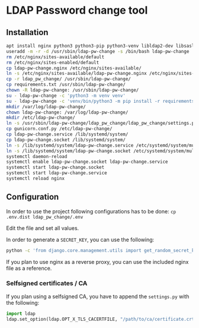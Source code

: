 # LDAP Password change tool

## Installation

```bash
apt install nginx python3 python3-pip python3-venv libldap2-dev libsasl2-dev ldap-utils
useradd -m -r -d /usr/sbin/ldap-pw-change -s /bin/bash ldap-pw-change
rm /etc/nginx/sites-available/default
rm /etc/nginx/sites-enabled/default
cp ldap-pw-change.nginx /etc/nginx/sites-available/
ln -s /etc/nginx/sites-available/ldap-pw-change.nginx /etc/nginx/sites-enabled/
cp -r ldap_pw_change/ /usr/sbin/ldap-pw-change/
cp requirements.txt /usr/sbin/ldap-pw-change/
chown -R ldap-pw-change: /usr/sbin/ldap-pw-change/
su - ldap-pw-change -c 'python3 -m venv venv'
su - ldap-pw-change -c 'venv/bin/python3 -m pip install -r requirements.txt'
mkdir /var/log/ldap-pw-change/
chown ldap-pw-change: /var/log/ldap-pw-change/
mkdir /etc/ldap-pw-change/
ln -s /usr/sbin/ldap-pw-change/ldap_pw_change/ldap_pw_change/settings.py /etc/ldap-pw-change/
cp gunicorn.conf.py /etc/ldap-pw-change/
cp ldap-pw-change.service /lib/systemd/system/
cp ldap-pw-change.socket /lib/systemd/system/
ln -s /lib/systemd/system/ldap-pw-change.service /etc/systemd/system/multi-user.target.wants/
ln -s /lib/systemd/system/ldap-pw-change.socket /etc/systemd/system/multi-user.target.wants/
systemctl daemon-reload
systemctl enable ldap-pw-change.socket ldap-pw-change.service
systemctl start ldap-pw-change.socket
systemctl start ldap-pw-change.service
systemctl reload nginx
```

## Configuration

In order to use the project following configurations has to be done:
`cp .env.dist ldap_pw_change/.env`

Edit the file and set all values.

In order to generate a `SECRET_KEY`, you can use the following:
```bash
python -c 'from django.core.management.utils import get_random_secret_key; print(get_random_secret_key())'
```

If you plan to use nginx as a reverse proxy, you can use the included nginx file as a reference.

### Selfsigned certificates / CA

If you plan using a selfsigned CA, you have to append the `settings.py` with the following:

```python
import ldap
ldap.set_option(ldap.OPT_X_TLS_CACERTFILE, "/path/to/ca/certificate.crt")
```

